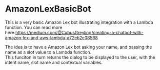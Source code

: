 # AmazonLexBasicBot
This is a very basic Amazon Lex bot illustrating integration with a Lambda function.
You can read more here:https://medium.com/@CobusGreyling/creating-a-chatbot-with-amazon-lex-and-aws-lambda-a72eb2e08598

The idea is to have a Amazon Lex bot asking your name, and passing the name as a slot value to a Lambda function.  
This funciton in turn returns the dialog to be displayed to the user, with the intent name, slot name and contextual variables.
